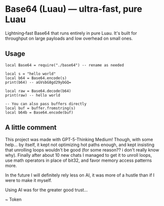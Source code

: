 # Base64 (Luau) — ultra‑fast, pure Luau

Lightning‑fast Base64 that runs entirely in pure Luau.
It's built for throughput on large payloads and low overhead on small ones.

## Usage

```luau
local Base64 = require("./base64") -- rename as needed

local s = "hello world"
local b64 = Base64.encode(s)
print(b64) -- aGVsbG8gd29ybGQ=

local raw = Base64.decode(b64)
print(raw) -- hello world

-- You can also pass buffers directly
local buf = buffer.fromstring(s)
local b64b = Base64.encode(buf)
```

## A little comment

This project was made with GPT-5-Thinking Medium!
Though, with some help... by itself, it kept not optimizing hot paths enough, and kept insisting that unrolling loops wouldn't be good (for some reason?? i don't really know why). Finally after about 10 new chats I managed to get it to unroll loops, use math operators in place of bit32, and favor memory access patterns more.

In the future I will definitely rely less on AI, it was more of a hustle than if I were to make it myself.

Using AI was for the greater good trust...

~ Token
